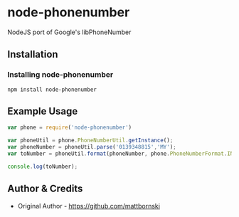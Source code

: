 # node-phonenumber

NodeJS port of Google's libPhoneNumber

## Installation

### Installing node-phonenumber
```
npm install node-phonenumber
```

## Example Usage
```javascript
var phone = require('node-phonenumber')

var phoneUtil = phone.PhoneNumberUtil.getInstance();
var phoneNumber = phoneUtil.parse('0139348815','MY');
var toNumber = phoneUtil.format(phoneNumber, phone.PhoneNumberFormat.INTERNATIONAL);

console.log(toNumber);
```

## Author & Credits
* Original Author - https://github.com/mattbornski